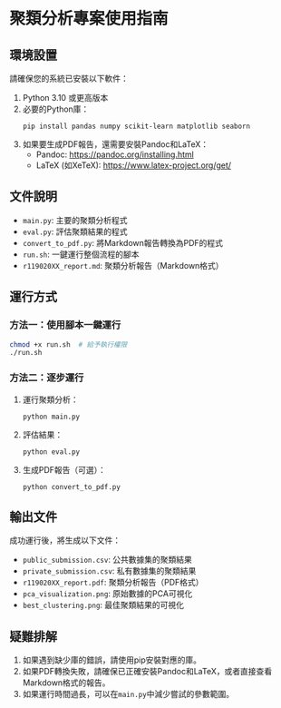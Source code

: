 # 聚類分析專案使用指南

## 環境設置

請確保您的系統已安裝以下軟件：

1. Python 3.10 或更高版本
2. 必要的Python庫：
   ```
   pip install pandas numpy scikit-learn matplotlib seaborn
   ```
3. 如果要生成PDF報告，還需要安裝Pandoc和LaTeX：
   - Pandoc: https://pandoc.org/installing.html
   - LaTeX (如XeTeX): https://www.latex-project.org/get/

## 文件說明

- `main.py`: 主要的聚類分析程式
- `eval.py`: 評估聚類結果的程式
- `convert_to_pdf.py`: 將Markdown報告轉換為PDF的程式
- `run.sh`: 一鍵運行整個流程的腳本
- `r119020XX_report.md`: 聚類分析報告（Markdown格式）

## 運行方式

### 方法一：使用腳本一鍵運行

```bash
chmod +x run.sh  # 給予執行權限
./run.sh
```

### 方法二：逐步運行

1. 運行聚類分析：
   ```
   python main.py
   ```

2. 評估結果：
   ```
   python eval.py
   ```

3. 生成PDF報告（可選）：
   ```
   python convert_to_pdf.py
   ```

## 輸出文件

成功運行後，將生成以下文件：

- `public_submission.csv`: 公共數據集的聚類結果
- `private_submission.csv`: 私有數據集的聚類結果
- `r119020XX_report.pdf`: 聚類分析報告（PDF格式）
- `pca_visualization.png`: 原始數據的PCA可視化
- `best_clustering.png`: 最佳聚類結果的可視化

## 疑難排解

1. 如果遇到缺少庫的錯誤，請使用pip安裝對應的庫。
2. 如果PDF轉換失敗，請確保已正確安裝Pandoc和LaTeX，或者直接查看Markdown格式的報告。
3. 如果運行時間過長，可以在`main.py`中減少嘗試的參數範圍。 